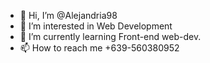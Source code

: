 - 👋 Hi, I’m @Alejandria98
- 👀 I’m interested in Web Development
- 🌱 I’m currently learning Front-end web-dev.
- 📫 How to reach me +639-560380952

<!---
Alejandria98/Alejandria98 is a ✨ special ✨ repository because its `README.md` (this file) appears on your GitHub profile.
You can click the Preview link to take a look at your changes.
--->
